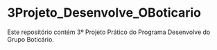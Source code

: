 # 3Projeto_Desenvolve_OBoticario
Este repositório contém 3º Projeto Prático do Programa Desenvolve do Grupo Boticário.
